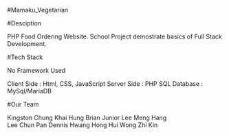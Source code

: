 #Mamaku_Vegetarian

#Desciption

PHP Food Ordering Website. 
School Project demostrate basics of Full Stack Development.

#Tech Stack

No Framework Used

Client Side : Html, CSS, JavaScript
Server Side : PHP
SQL Database  : MySql/MariaDB

#Our Team

Kingston Chung Khai Hung
Brian Junior Lee Meng Hang  
Lee Chun Pan
Dennis Hwang Hong Hui
Wong Zhi Kin



